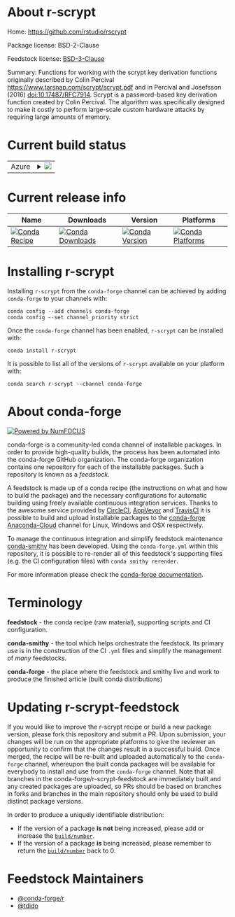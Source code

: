 About r-scrypt
==============

Home: https://github.com/rstudio/rscrypt

Package license: BSD-2-Clause

Feedstock license: [BSD-3-Clause](https://github.com/conda-forge/r-scrypt-feedstock/blob/master/LICENSE.txt)

Summary: Functions for working with the scrypt key derivation functions originally described by Colin Percival <https://www.tarsnap.com/scrypt/scrypt.pdf> and in Percival and Josefsson (2016) <doi:10.17487/RFC7914>. Scrypt is a password-based key derivation function created by Colin Percival. The algorithm was specifically designed to make it costly to perform large-scale custom hardware attacks by requiring large amounts of memory.

Current build status
====================


<table>
    
  <tr>
    <td>Azure</td>
    <td>
      <details>
        <summary>
          <a href="https://dev.azure.com/conda-forge/feedstock-builds/_build/latest?definitionId=13985&branchName=master">
            <img src="https://dev.azure.com/conda-forge/feedstock-builds/_apis/build/status/r-scrypt-feedstock?branchName=master">
          </a>
        </summary>
        <table>
          <thead><tr><th>Variant</th><th>Status</th></tr></thead>
          <tbody><tr>
              <td>linux_64_r_base4.0</td>
              <td>
                <a href="https://dev.azure.com/conda-forge/feedstock-builds/_build/latest?definitionId=13985&branchName=master">
                  <img src="https://dev.azure.com/conda-forge/feedstock-builds/_apis/build/status/r-scrypt-feedstock?branchName=master&jobName=linux&configuration=linux_64_r_base4.0" alt="variant">
                </a>
              </td>
            </tr><tr>
              <td>linux_64_r_base4.1</td>
              <td>
                <a href="https://dev.azure.com/conda-forge/feedstock-builds/_build/latest?definitionId=13985&branchName=master">
                  <img src="https://dev.azure.com/conda-forge/feedstock-builds/_apis/build/status/r-scrypt-feedstock?branchName=master&jobName=linux&configuration=linux_64_r_base4.1" alt="variant">
                </a>
              </td>
            </tr><tr>
              <td>osx_64_r_base4.0</td>
              <td>
                <a href="https://dev.azure.com/conda-forge/feedstock-builds/_build/latest?definitionId=13985&branchName=master">
                  <img src="https://dev.azure.com/conda-forge/feedstock-builds/_apis/build/status/r-scrypt-feedstock?branchName=master&jobName=osx&configuration=osx_64_r_base4.0" alt="variant">
                </a>
              </td>
            </tr><tr>
              <td>osx_64_r_base4.1</td>
              <td>
                <a href="https://dev.azure.com/conda-forge/feedstock-builds/_build/latest?definitionId=13985&branchName=master">
                  <img src="https://dev.azure.com/conda-forge/feedstock-builds/_apis/build/status/r-scrypt-feedstock?branchName=master&jobName=osx&configuration=osx_64_r_base4.1" alt="variant">
                </a>
              </td>
            </tr><tr>
              <td>win_64_r_base4.0</td>
              <td>
                <a href="https://dev.azure.com/conda-forge/feedstock-builds/_build/latest?definitionId=13985&branchName=master">
                  <img src="https://dev.azure.com/conda-forge/feedstock-builds/_apis/build/status/r-scrypt-feedstock?branchName=master&jobName=win&configuration=win_64_r_base4.0" alt="variant">
                </a>
              </td>
            </tr><tr>
              <td>win_64_r_base4.1</td>
              <td>
                <a href="https://dev.azure.com/conda-forge/feedstock-builds/_build/latest?definitionId=13985&branchName=master">
                  <img src="https://dev.azure.com/conda-forge/feedstock-builds/_apis/build/status/r-scrypt-feedstock?branchName=master&jobName=win&configuration=win_64_r_base4.1" alt="variant">
                </a>
              </td>
            </tr>
          </tbody>
        </table>
      </details>
    </td>
  </tr>
</table>

Current release info
====================

| Name | Downloads | Version | Platforms |
| --- | --- | --- | --- |
| [![Conda Recipe](https://img.shields.io/badge/recipe-r--scrypt-green.svg)](https://anaconda.org/conda-forge/r-scrypt) | [![Conda Downloads](https://img.shields.io/conda/dn/conda-forge/r-scrypt.svg)](https://anaconda.org/conda-forge/r-scrypt) | [![Conda Version](https://img.shields.io/conda/vn/conda-forge/r-scrypt.svg)](https://anaconda.org/conda-forge/r-scrypt) | [![Conda Platforms](https://img.shields.io/conda/pn/conda-forge/r-scrypt.svg)](https://anaconda.org/conda-forge/r-scrypt) |

Installing r-scrypt
===================

Installing `r-scrypt` from the `conda-forge` channel can be achieved by adding `conda-forge` to your channels with:

```
conda config --add channels conda-forge
conda config --set channel_priority strict
```

Once the `conda-forge` channel has been enabled, `r-scrypt` can be installed with:

```
conda install r-scrypt
```

It is possible to list all of the versions of `r-scrypt` available on your platform with:

```
conda search r-scrypt --channel conda-forge
```


About conda-forge
=================

[![Powered by NumFOCUS](https://img.shields.io/badge/powered%20by-NumFOCUS-orange.svg?style=flat&colorA=E1523D&colorB=007D8A)](http://numfocus.org)

conda-forge is a community-led conda channel of installable packages.
In order to provide high-quality builds, the process has been automated into the
conda-forge GitHub organization. The conda-forge organization contains one repository
for each of the installable packages. Such a repository is known as a *feedstock*.

A feedstock is made up of a conda recipe (the instructions on what and how to build
the package) and the necessary configurations for automatic building using freely
available continuous integration services. Thanks to the awesome service provided by
[CircleCI](https://circleci.com/), [AppVeyor](https://www.appveyor.com/)
and [TravisCI](https://travis-ci.com/) it is possible to build and upload installable
packages to the [conda-forge](https://anaconda.org/conda-forge)
[Anaconda-Cloud](https://anaconda.org/) channel for Linux, Windows and OSX respectively.

To manage the continuous integration and simplify feedstock maintenance
[conda-smithy](https://github.com/conda-forge/conda-smithy) has been developed.
Using the ``conda-forge.yml`` within this repository, it is possible to re-render all of
this feedstock's supporting files (e.g. the CI configuration files) with ``conda smithy rerender``.

For more information please check the [conda-forge documentation](https://conda-forge.org/docs/).

Terminology
===========

**feedstock** - the conda recipe (raw material), supporting scripts and CI configuration.

**conda-smithy** - the tool which helps orchestrate the feedstock.
                   Its primary use is in the construction of the CI ``.yml`` files
                   and simplify the management of *many* feedstocks.

**conda-forge** - the place where the feedstock and smithy live and work to
                  produce the finished article (built conda distributions)


Updating r-scrypt-feedstock
===========================

If you would like to improve the r-scrypt recipe or build a new
package version, please fork this repository and submit a PR. Upon submission,
your changes will be run on the appropriate platforms to give the reviewer an
opportunity to confirm that the changes result in a successful build. Once
merged, the recipe will be re-built and uploaded automatically to the
`conda-forge` channel, whereupon the built conda packages will be available for
everybody to install and use from the `conda-forge` channel.
Note that all branches in the conda-forge/r-scrypt-feedstock are
immediately built and any created packages are uploaded, so PRs should be based
on branches in forks and branches in the main repository should only be used to
build distinct package versions.

In order to produce a uniquely identifiable distribution:
 * If the version of a package **is not** being increased, please add or increase
   the [``build/number``](https://docs.conda.io/projects/conda-build/en/latest/resources/define-metadata.html#build-number-and-string).
 * If the version of a package **is** being increased, please remember to return
   the [``build/number``](https://docs.conda.io/projects/conda-build/en/latest/resources/define-metadata.html#build-number-and-string)
   back to 0.

Feedstock Maintainers
=====================

* [@conda-forge/r](https://github.com/conda-forge/r/)
* [@tdido](https://github.com/tdido/)

